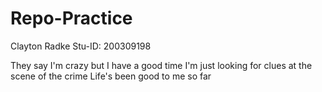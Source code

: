 # Repo-Practice
Clayton Radke
Stu-ID: 200309198

They say I'm crazy but I have a good time
I'm just looking for clues at the scene of the crime
Life's been good to me so far
